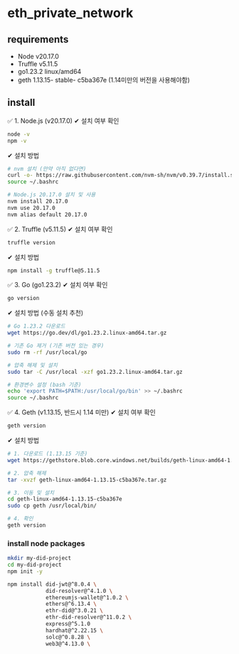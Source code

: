 # eth_private_network

## requirements
- Node v20.17.0
- Truffle v5.11.5
- go1.23.2 linux/amd64
- geth 1.13.15- stable- c5ba367e (1.14미만의 버전을 사용해야함)

## install 
✅ 1. Node.js (v20.17.0)
✔ 설치 여부 확인
```bash
node -v
npm -v
```
✔ 설치 방법
```bash
# nvm 설치 (만약 아직 없다면)
curl -o- https://raw.githubusercontent.com/nvm-sh/nvm/v0.39.7/install.sh | bash
source ~/.bashrc

# Node.js 20.17.0 설치 및 사용
nvm install 20.17.0
nvm use 20.17.0
nvm alias default 20.17.0
```

✅ 2. Truffle (v5.11.5)
✔ 설치 여부 확인
```bash
truffle version
```
✔ 설치 방법
```bash
npm install -g truffle@5.11.5
```

✅ 3. Go (go1.23.2)
✔ 설치 여부 확인
```bash
go version
```
✔ 설치 방법 (수동 설치 추천)
```bash
# Go 1.23.2 다운로드
wget https://go.dev/dl/go1.23.2.linux-amd64.tar.gz

# 기존 Go 제거 (기존 버전 있는 경우)
sudo rm -rf /usr/local/go

# 압축 해제 및 설치
sudo tar -C /usr/local -xzf go1.23.2.linux-amd64.tar.gz

# 환경변수 설정 (bash 기준)
echo 'export PATH=$PATH:/usr/local/go/bin' >> ~/.bashrc
source ~/.bashrc
```

✅ 4. Geth (v1.13.15, 반드시 1.14 미만)
✔ 설치 여부 확인
```bash
geth version

```
✔ 설치 방법
```bash
# 1. 다운로드 (1.13.15 기준)
wget https://gethstore.blob.core.windows.net/builds/geth-linux-amd64-1.13.15-c5ba367e.tar.gz

# 2. 압축 해제
tar -xvzf geth-linux-amd64-1.13.15-c5ba367e.tar.gz

# 3. 이동 및 설치
cd geth-linux-amd64-1.13.15-c5ba367e
sudo cp geth /usr/local/bin/

# 4. 확인
geth version
```

### install node packages
```bash
mkdir my-did-project
cd my-did-project
npm init -y
```
```bash
npm install did-jwt@^8.0.4 \
            did-resolver@^4.1.0 \
            ethereumjs-wallet@^1.0.2 \
            ethers@^6.13.4 \
            ethr-did@^3.0.21 \
            ethr-did-resolver@^11.0.2 \
            express@^5.1.0
            hardhat@^2.22.15 \
            solc@^0.8.28 \
            web3@^4.13.0 \
```